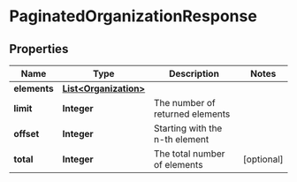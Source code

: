 
# PaginatedOrganizationResponse

## Properties
Name | Type | Description | Notes
------------ | ------------- | ------------- | -------------
**elements** | [**List&lt;Organization&gt;**](Organization.md) |  | 
**limit** | **Integer** | The number of returned elements | 
**offset** | **Integer** | Starting with the n-th element | 
**total** | **Integer** | The total number of elements |  [optional]



